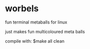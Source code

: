 # worbels
fun terminal metaballs for linux

just makes fun multicoloured meta balls

compile with:
$make all clean
